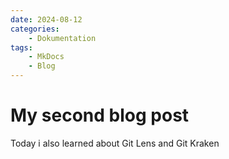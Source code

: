 ```yaml
---
date: 2024-08-12
categories:
    - Dokumentation
tags:
    - MkDocs
    - Blog
---
```


# My second blog post

Today i also learned about Git Lens and Git Kraken